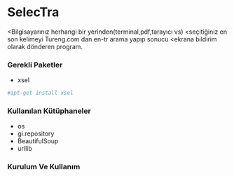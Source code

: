 # SelecTra
<Bilgisayarınız herhangi bir yerinden(terminal,pdf,tarayıcı vs)
<seçitiğiniz en son kelimeyi Tureng.com dan en-tr arama yapıp sonucu 
<ekrana bildirim olarak dönderen program.
>
### Gerekli Paketler
* xsel
```sh
#apt-get install xsel
```

### Kullanılan Kütüphaneler
* os
* gi.repository
* BeautifulSoup
* urllib

### Kurulum Ve Kullanım

